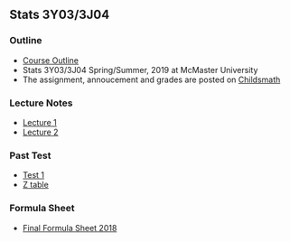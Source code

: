 ## Stats 3Y03/3J04    

### Outline
* [Course Outline](https://muu24.github.io/Stats3Y3J_2019/Course_Outline_3y2019.pdf)
* Stats 3Y03/3J04 Spring/Summer, 2019 at McMaster University
* The assignment, annoucement and grades are posted on [Childsmath](https://www.childsmath.ca/childsa/forms/main_login.php)

### Lecture Notes
* [Lecture 1](https://muu24.github.io/Stats3Y3J_2019/Lecture1.pdf)
* [Lecture 2](https://muu24.github.io/Stats3Y3J_2019/Lecture2.pdf)

### Past Test
* [Test 1](https://muu24.github.io/Stats3Y3J_2019/Test1_v1.pdf)
* [Z table](https://muu24.github.io/Stats3Y3J_2019/Ztable.pdf)

### Formula Sheet

* [Final Formula Sheet 2018](https://muu24.github.io/Stats3Y03_Summer_2018/notes/final_formula_sheet.pdf)
